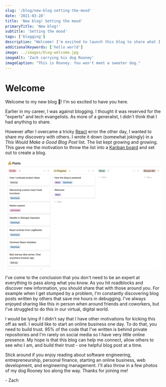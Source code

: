 ```yaml
---
slug: '/blog/new-blog-setting-the-mood'
date: '2021-03-28'
title: 'New blog! Setting the mood'
primaryTitle: 'New blog!'
subtitle: 'Setting the mood'
tags: ['blogging']
description: "Welcome! I'm excited to launch this blog to share what I've learned over the years to connect with all of you."
additionalKeywords: ['hello world']
image: ../images/blog-welcome.jpg
imageAlt: 'Zach carrying his dog Rooney'
imageCaption: "This is Rooney. You won't meet a sweeter dog."
---
```


# Welcome

Welcome to my new blog 🎉! I'm so excited to have you here.

Earlier in my career, I was against blogging. I thought it was reserved for the "experts" and tech evangelists. As more of a generalist, I didn't think that I had anything to share.

However after I overcame a tricky [React](https://reactjs.org/) error the other day, I wanted to share my discovery with others. I wrote it down (somewhat jokingly) in a _This Would Make a Good Blog Post_ list. The list kept growing and growing. This gave me the motivation to throw the list into a [Kanban board](https://www.atlassian.com/agile/kanban) and set out to create a blog.

![Kanban board of blog ideas in Notion](../images/blog-welcome-list.png)

I've come to the conclusion that you don't need to be an expert at everything to pass along what you know. As you hit roadblocks and discover new information, you should share that with those around you. For example when I get stumped by a problem, I'm constantly discovering blog posts written by others that save me hours in debugging. I've always enjoyed sharing like this in person when around friends and coworkers, but I've struggled to do this in our virtual, digital world.

I would be lying if I didn't say that I have other motivations for kicking this off as well. I would like to start an online business one day. To do that, you need to build trust. 95% of the code that I've written is behind private repositories and I'm rarely on social media so I have very little online presence. My hope is that this blog can help me connect, allow others to see who I am, and build their trust - one helpful blog post at a time.

Stick around if you enjoy reading about software engineering, entrepreneurship, personal finance, starting an online business, web development, and engineering management. I'll also throw in a few photos of my dog Rooney too along the way. Thanks for joining me!

\- Zach
